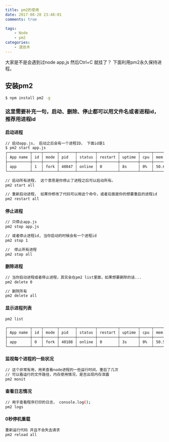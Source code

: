 ```yaml
---
title: pm2的使用
date: 2017-08-20 23:48:01
comments: true

tags:
    - Node
    - pm2
categories:
    - 渣技术
---
```


大家是不是会遇到过node app,js 然后Ctrl+C 就挂了？ 下面利用pm2永久保持进程。

<!-- more -->

## 安装pm2
``` bash
$ npm install pm2 -g
```

### 这里需要补充一句，启动、删除、停止都可以用文件名或者进程id，推荐用进程id

#### 启动进程
``` bash
// 启动app.js， 启动之后会有一个进程ID， 下面id是1
$ pm2 start app.js
┌──────────┬────┬──────┬───────┬────────┬─────────┬────────┬─────┬───────────┬──────────┐
│ App name │ id │ mode │ pid   │ status │ restart │ uptime │ cpu │ mem       │ watching │
├──────────┼────┼──────┼───────┼────────┼─────────┼────────┼─────┼───────────┼──────────┤
│ app      │ 1  │ fork │ 40047 │ online │ 0       │ 8s     │ 0%  │ 50.6 MB   │ disabled │
└──────────┴────┴──────┴───────┴────────┴─────────┴────────┴─────┴───────────┴──────────┘

// 启动所有进程， 这个意思是你停止了进程之后可以启动所有。
pm2 start all

// 重新启动进程， 如果你修改了代码可以用这个命令，或者后面是你的想要重启的进程id
pm2 restart all
```

#### 停止进程
``` bash
// 只停止app.js
pm2 stop app.js

// 或者停止进程id, 当你启动的时候会有一个进程id
pm2 stop 1

//  停止所有进程
pm2 stop all
```

#### 删除进程
``` bash
// 当你启动进程或者停止进程，其实会在pm2 list里面，如果想要删除的话...
pm2 delete 0

// 删除所有
pm2 delete all
```

#### 显示进程列表
``` bash
pm2 list

┌──────────┬────┬──────┬───────┬────────┬─────────┬────────┬─────┬───────────┬──────────┐
│ App name │ id │ mode │ pid   │ status │ restart │ uptime │ cpu │ mem       │ watching │
├──────────┼────┼──────┼───────┼────────┼─────────┼────────┼─────┼───────────┼──────────┤
│ app      │ 0  │ fork │ 40188 │ online │ 0       │ 3s     │ 0%  │ 50.5 MB   │ disabled │
└──────────┴────┴──────┴───────┴────────┴─────────┴────────┴─────┴───────────┴──────────┘
```

#### 监视每个进程的一些状况
``` bash
// 这个非常有用，用来查看node进程的一些运行时间，重启了几次
// 可以看运行的文件路径，内存使用情况，是否出现内存泄露
pm2 monit
```

#### 查看日志情况
``` bash
// 用于查看程序打印的日志， console.log();
pm2 logs
```

#### 0秒停机重载
``` bash
重新运行代码 并且不会失去请求
pm2 reload all
```

